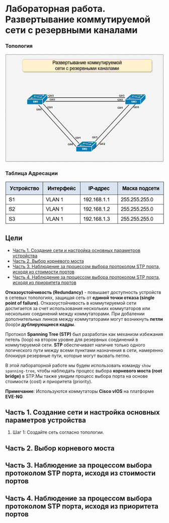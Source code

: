 # Лабораторная работа. Развертывание коммутируемой сети с резервными каналами

### Топология

![topology](topology_stp.png)

### Таблица Адресации

![topology](address_table.png)


## Цели

 - [Часть 1. Создание сети и настройка основных параметров устройства](#part1)
 - [Часть 2. Выбор корневого моста](#part2)
 - [Часть 3. Наблюдение за процессом выбора протоколом STP порта, исходя из стоимости портов](#part3)
 - [Часть 4. Наблюдение за процессом выбора протоколом STP порта, исходя из приоритета портов](#part4)

**Отказоустойчивость (Redundancy)** - повышает доступность устройств в сетевых топологиях, защищая сеть от **единой точки отказа (single point of failure)**. Отказоустойчивость в коммутируемой сети достигается за счет использования нескольких коммутаторов или нескольких соединений между коммутаторами. При добалении дополнительных линков между коммутаторами могут возникнуть **петли** (loop)и **дублирующиеся кадры**.

Протокол **Spanning Tree (STP)** был разработан как механизм избежания петель (loop) на втором уровне для резервных соединений в коммутируемой сети. **STP** обеспечивает наличие только одного логического пути между всеми пунктами назначения в сети, намеренно блокируя резервные пути, которые могут вызвать петлю.

В этой лабораторной работе мы будем использовать команду `show spanning-tree`, чтобы наблюдать процесс выбора **корневого моста (root bridge)** в STP.Мы также увидим процесс выбора порта на основе стоимости (cost) и приоритета (priority).

**Примечание**: Используются коммутаторы **Cisco vIOS** на платформе **EVE-NG**


<a name="part1"><h2>Часть 1. Создание сети и настройка основных параметров устройства</h2></a>

1. Шаг 1:	Создайте сеть согласно топологии.


<a name="part2"><h2>Часть 2. Выбор корневого моста</h2></a>


<a name="part3"><h2>Часть 3. Наблюдение за процессом выбора протоколом STP порта, исходя из стоимости портов</h2></a>


<a name="part4"><h2>Часть 4. Наблюдение за процессом выбора протоколом STP порта, исходя из приоритета портов</h2></a>



